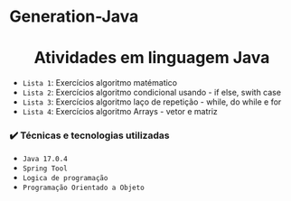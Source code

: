 # Generation-Java
<h1 align="center"> Atividades em linguagem Java </h1>

- `Lista 1`: Exercícios algoritmo matématico
- `Lista 2`: Exercícios algoritmo condicional usando - if else, swith case
- `Lista 3`: Exercícios algoritmo laço de repetição - while, do while e for
- `Lista 4`: Exercícios algoritmo Arrays - vetor e matriz

### ✔️ Técnicas e tecnologias utilizadas

- ``Java 17.0.4``
- ``Spring Tool``
- ``Logica de programação``
- ``Programação Orientado a Objeto``

